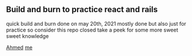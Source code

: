 ## Build and burn to practice react and rails
quick build and burn done on may 20th, 2021
mostly done but also just for practice so consider this repo closed
take a peek for some more sweet sweet knowledge 





[Ahmed](https://github.com/LimitToInfinity)
[me](https://github.com/notDavidHenderosn)
